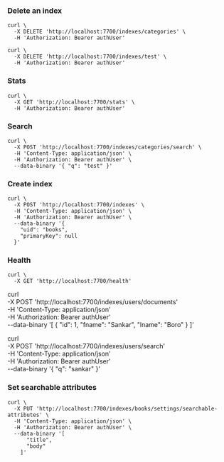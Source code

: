### Delete an index

```
curl \
  -X DELETE 'http://localhost:7700/indexes/categories' \
  -H 'Authorization: Bearer authUser'

curl \
  -X DELETE 'http://localhost:7700/indexes/test' \
  -H 'Authorization: Bearer authUser'
```

### Stats 
```
curl \
  -X GET 'http://localhost:7700/stats' \
  -H 'Authorization: Bearer authUser'
```

### Search
```
curl \
  -X POST 'http://localhost:7700/indexes/categories/search' \
  -H 'Content-Type: application/json' \
  -H 'Authorization: Bearer authUser' \
  --data-binary '{ "q": "test" }'
```

### Create index
```
curl \
  -X POST 'http://localhost:7700/indexes' \
  -H 'Content-Type: application/json' \
  -H 'Authorization: Bearer authUser' \
  --data-binary '{
    "uid": "books",
    "primaryKey": null
  }'
```

### Health
```
curl \
  -X GET 'http://localhost:7700/health'
```

curl \
  -X POST 'http://localhost:7700/indexes/users/documents' \
  -H 'Content-Type: application/json' \
  -H 'Authorization: Bearer authUser' \
  --data-binary '[
    {
      "id": 1,
      "fname": "Sankar",
      "lname": "Boro"
    }
  ]'

curl \
  -X POST 'http://localhost:7700/indexes/users/search' \
  -H 'Content-Type: application/json' \
  -H 'Authorization: Bearer authUser' \
  --data-binary '{ "q": "sankar" }'


### Set searchable attributes
```
curl \
  -X PUT 'http://localhost:7700/indexes/books/settings/searchable-attributes' \
  -H 'Content-Type: application/json' \
  -H 'Authorization: Bearer authUser' \
  --data-binary '[
      "title",
      "body"
    ]'
```